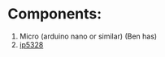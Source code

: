 # Components:

1. Micro (arduino nano or similar) (Ben has)
2. [ip5328](https://www.digipart.com/part/IP5328P)